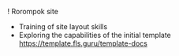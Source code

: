 ! Rorompok site

- Training of site layout skills
- Exploring the capabilities of the initial template https://template.fls.guru/template-docs
